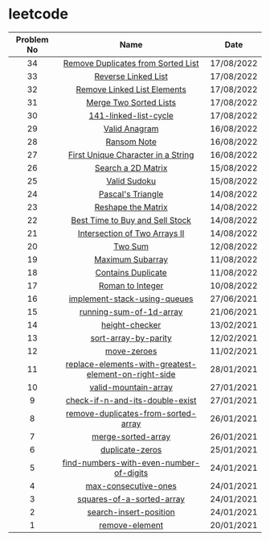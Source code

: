 # leetcode

| Problem No | Name  | Date  |
| :-----: | :-: | :-: |
| 34 | [Remove Duplicates from Sorted List](https://github.com/bpadhiyar4/leetcode/tree/main/83-remove-duplicates-from-sorted-list) | 17/08/2022
| 33 | [Reverse Linked List](https://github.com/bpadhiyar4/leetcode/tree/main/206-reverse-linked-list) | 17/08/2022
| 32 | [Remove Linked List Elements](https://github.com/bpadhiyar4/leetcode/tree/main/203-remove-linked-list-elements) | 17/08/2022
| 31 | [Merge Two Sorted Lists](https://github.com/bpadhiyar4/leetcode/tree/main/21-merge-two-sorted-lists) | 17/08/2022
| 30 | [141-linked-list-cycle](https://github.com/bpadhiyar4/leetcode/tree/main/141-linked-list-cycle) | 17/08/2022
| 29 | [Valid Anagram](https://github.com/bpadhiyar4/leetcode/tree/main/242-valid-anagram) | 16/08/2022
| 28 | [Ransom Note](https://github.com/bpadhiyar4/leetcode/tree/main/383-ransom-note) | 16/08/2022
| 27 | [First Unique Character in a String](https://github.com/bpadhiyar4/leetcode/tree/main/387-first-unique-character-in-a-string) | 16/08/2022
| 26 | [Search a 2D Matrix](https://github.com/bpadhiyar4/leetcode/tree/main/74-search-a-2d-matrix) | 15/08/2022
| 25 | [Valid Sudoku](https://github.com/bpadhiyar4/leetcode/tree/main/36-valid-sudoku) | 15/08/2022
| 24 | [Pascal's Triangle](https://github.com/bpadhiyar4/leetcode/tree/main/118-pascals-triangle) | 14/08/2022
| 23 | [Reshape the Matrix](https://github.com/bpadhiyar4/leetcode/tree/main/566-reshape-the-matrix) | 14/08/2022
| 22 | [Best Time to Buy and Sell Stock](https://github.com/bpadhiyar4/leetcode/tree/main/121-best-time-to-buy-and-sell-stock) | 14/08/2022
| 21 | [Intersection of Two Arrays II](https://github.com/bpadhiyar4/leetcode/tree/main/350-intersection-of-two-arrays-ii) | 14/08/2022
| 20 | [Two Sum](https://github.com/bpadhiyar4/leetcode/tree/main/1-two-sum) | 12/08/2022
| 19 | [Maximum Subarray](https://github.com/bpadhiyar4/leetcode/tree/main/53-maximum-subarray) | 11/08/2022
| 18 | [Contains Duplicate](https://github.com/bpadhiyar4/leetcode/tree/main/217-contains-duplicate) | 11/08/2022
| 17 | [Roman to Integer](https://github.com/bpadhiyar4/leetcode/tree/main/13-roman-to-integer) | 10/08/2022
| 16 | [implement-stack-using-queues](https://github.com/bpadhiyar4/leetcode/blob/main/implement-stack-using-queues/implement-stack-using-queues.java) | 27/06/2021
| 15 | [running-sum-of-1d-array](https://github.com/bpadhiyar4/leetcode/blob/main/running-sum-of-1d-array/running-sum-of-1d-array.java) | 21/06/2021
| 14 | [height-checker](https://github.com/bpadhiyar4/leetcode/tree/main/height-checker) | 13/02/2021
| 13 | [sort-array-by-parity](https://github.com/bpadhiyar4/leetcode/tree/main/sort-array-by-parity) | 12/02/2021 |
| 12 | [move-zeroes](https://github.com/bpadhiyar4/leetcode/tree/main/move-zeroes) | 11/02/2021 |
| 11 | [replace-elements-with-greatest-element-on-right-side](https://github.com/bpadhiyar4/leetcode/tree/main/replace-elements-with-greatest-element-on-right-side) | 28/01/2021 |
| 10 | [valid-mountain-array](https://github.com/bpadhiyar4/leetcode/tree/main/valid-mountain-array) | 27/01/2021 |
| 9 | [check-if-n-and-its-double-exist](https://github.com/bpadhiyar4/leetcode/tree/main/check-if-n-and-its-double-exist) | 27/01/2021 |
| 8 | [remove-duplicates-from-sorted-array](https://github.com/bpadhiyar4/leetcode/tree/main/remove-duplicates-from-sorted-array) | 26/01/2021 |
| 7 | [merge-sorted-array](https://github.com/bpadhiyar4/leetcode/tree/main/merge-sorted-array) | 26/01/2021 |
| 6 | [duplicate-zeros](https://github.com/bpadhiyar4/leetcode/tree/main/duplicate-zeros) | 25/01/2021 |
| 5 | [find-numbers-with-even-number-of-digits](https://github.com/bpadhiyar4/leetcode/tree/main/find-numbers-with-even-number-of-digits) | 24/01/2021 |
| 4 | [max-consecutive-ones](https://github.com/bpadhiyar4/leetcode/tree/main/max-consecutive-ones) | 24/01/2021 |
| 3 | [squares-of-a-sorted-array](https://github.com/bpadhiyar4/leetcode/tree/main/squares-of-a-sorted-array) | 24/01/2021 |
| 2 | [search-insert-position](https://github.com/bpadhiyar4/leetcode/tree/main/search-insert-position) | 24/01/2021 |
| 1 | [remove-element](https://github.com/bpadhiyar4/leetcode/tree/main/remove-element) | 20/01/2021 |
